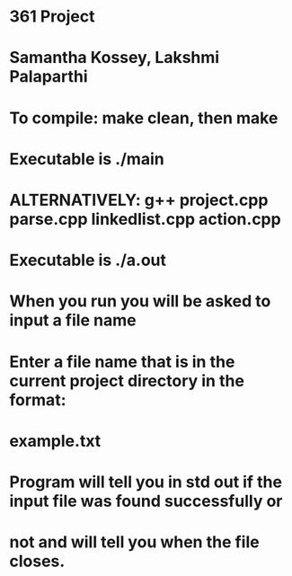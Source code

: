 # 361 Project

# Samantha Kossey, Lakshmi Palaparthi

# To compile: make clean, then make
# Executable is ./main

# ALTERNATIVELY: g++ project.cpp parse.cpp linkedlist.cpp action.cpp
# Executable is ./a.out

# When you run you will be asked to input a file name

# Enter a file name that is in the current project directory in the format: 
# example.txt

# Program will tell you in std out if the input file was found successfully or 
# not and will tell you when the file closes.
